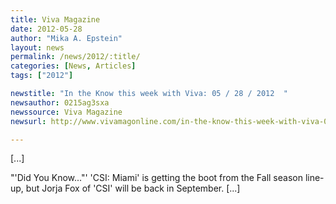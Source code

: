 ```yaml
---
title: Viva Magazine
date: 2012-05-28
author: "Mika A. Epstein"
layout: news
permalink: /news/2012/:title/
categories: [News, Articles]
tags: ["2012"]

newstitle: "In the Know this week with Viva: 05 / 28 / 2012  "
newsauthor: 0215ag3sxa
newssource: Viva Magazine
newsurl: http://www.vivamagonline.com/in-the-know-this-week-with-viva-05-28-2012/

---
```


[...]

"'Did You Know..."' 'CSI: Miami' is getting the boot from the Fall season line-up, but Jorja Fox of 'CSI' will be back in September. [...]
